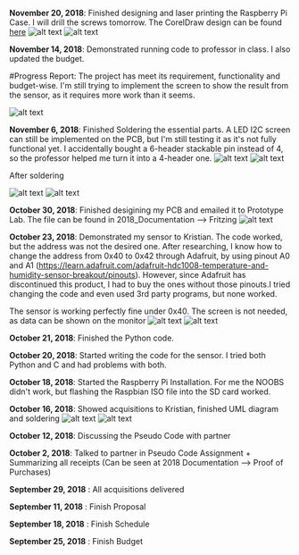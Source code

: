 **November 20, 2018**: Finished designing and laser printing the Raspberry Pi Case. I will drill the screws tomorrow. The CorelDraw design can be found <a href="https://raw.githubusercontent.com/ngtrangminhduc/OverheatSensor/master/2018_Documentation/Pi%20Case%20-%20Overheat%20Sensor.cdr">here</a>
![alt text](https://raw.githubusercontent.com/ngtrangminhduc/OverheatSensor/master/2018_Images/RaspberryPiCase.jpg)
![alt text](https://raw.githubusercontent.com/ngtrangminhduc/OverheatSensor/master/2018_Images/RaspberryPiandCase.jpg)

**November 14, 2018**: Demonstrated running code to professor in class. I also updated the budget. 

#Progress Report: The project has meet its requirement, functionality and budget-wise. I'm still trying to implement the screen to show the result from the sensor, as it requires more work than it seems.

![alt text](https://raw.githubusercontent.com/ngtrangminhduc/OverheatSensor/master/2018_Images/PythonCode2.png)

**November 6, 2018**: Finished Soldering the essential parts. A LED I2C screen can still be implemented on the PCB, but I'm still testing it as it's not fully functional yet. I accidentally bought a 6-header stackable pin instead of 4, so the professor helped me turn it into a 4-header one.
![alt text](https://raw.githubusercontent.com/ngtrangminhduc/OverheatSensor/master/2018_Images/6PinsStackableHeader.jpg)
![alt text](https://raw.githubusercontent.com/ngtrangminhduc/OverheatSensor/master/2018_Images/2x20Pins.jpeg)

After soldering

![alt text](https://raw.githubusercontent.com/ngtrangminhduc/OverheatSensor/master/2018_Images/PCB_1.jpg)
![alt text](https://raw.githubusercontent.com/ngtrangminhduc/OverheatSensor/master/2018_Images/PCB_2.jpg)

**October 30, 2018**: Finished desigining my PCB and emailed it to Prototype Lab. The file can be found in 2018_Documentation --> Fritzing
![alt text](https://github.com/ngtrangminhduc/OverheatSensor/blob/master/2018_Documentation/Fritzing/DucNguyen_HDC1008_pcb.png)

**October 23, 2018**: Demonstrated my sensor to Kristian. The code worked, but the address was not the desired one. After researching, I know how to change the address from 0x40 to 0x42 through Adafruit, by using pinout A0 and A1 (https://learn.adafruit.com/adafruit-hdc1008-temperature-and-humidity-sensor-breakout/pinouts). However, since Adafruit has discontinued this product, I had to buy the ones without those pinouts.I tried changing the code and even used 3rd party programs, but none worked.

The sensor is working perfectly fine under 0x40.
The screen is not needed, as data can be shown on the monitor
![alt text](https://raw.githubusercontent.com/ngtrangminhduc/OverheatSensor/master/2018_Images/IMG_8826.JPG)
![alt text](https://raw.githubusercontent.com/ngtrangminhduc/OverheatSensor/master/2018_Images/PythonCode.png)


**October 21, 2018**: Finished the Python code.

**October 20, 2018**: Started writing the code for the sensor. I tried both Python and C and had problems with both.

**October 18, 2018**: Started the Raspberry Pi Installation. For me the NOOBS didn't work, but flashing the Raspbian ISO file into the SD card worked.

**October 16, 2018**: Showed acquisitions to Kristian, finished UML diagram and soldering
![alt text](https://raw.githubusercontent.com/ngtrangminhduc/OverheatSensor/master/2018_Images/IMG_8704.JPG)
![alt text](https://raw.githubusercontent.com/ngtrangminhduc/OverheatSensor/master/2018_Images/IMG_8708.JPG)

**October 12, 2018**: Discussing the Pseudo Code with partner

**October 2, 2018**: Talked to partner in Pseudo Code Assignment + Summarizing all receipts (Can be seen at 2018 Documentation --> Proof of Purchases)

**September 29, 2018** : All acquisitions delivered

**September 11, 2018** : Finish Proposal

**September 18, 2018** : Finish Schedule 

**September 25, 2018** : Finish Budget

